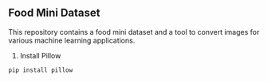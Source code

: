 ## Food Mini Dataset

This repository contains a food mini dataset and a tool to convert images for various machine learning applications.

1. Install Pillow
```sh
pip install pillow
```